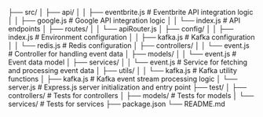 ├── src/
│   ├── api/
│   │   ├── eventbrite.js           # Eventbrite API integration logic
│   │   ├── google.js               # Google API integration logic
│   │   └── index.js                # API endpoints
│   ├── routes/
│   │   └── apiRouter.js
│   ├── config/
│   │   ├── index.js                # Environment configuration
│   │   ├── kafka.js                # Kafka configuration
│   │   └── redis.js                # Redis configuration
│   ├── controllers/
│   │   └── event.js                # Controller for handling event data
│   ├── models/
│   │   └── event.js                # Event data model
│   ├── services/
│   │   └── event.js                # Service for fetching and processing event data
│   ├── utils/
│   │   └── kafka.js                # Kafka utility functions
│   ├── kafka.js                    # Kafka event stream processing logic
│   └── server.js                   # Express.js server initialization and entry point
├── test/
│   ├── controllers/                # Tests for controllers
│   ├── models/                     # Tests for models
│   └── services/                   # Tests for services
├── package.json
└── README.md
